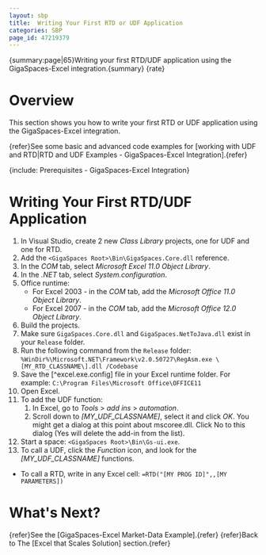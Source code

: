 ```yaml
---
layout: sbp
title:  Writing Your First RTD or UDF Application
categories: SBP
page_id: 47219379
---
```


{summary:page|65}Writing your first RTD/UDF application using the GigaSpaces-Excel integration.{summary}
{rate}

# Overview

This section shows you how to write your first RTD or UDF application using the GigaSpaces-Excel integration.

{refer}See some basic and advanced code examples for [working with UDF and RTD|RTD and UDF Examples - GigaSpaces-Excel Integration].{refer}

{include: Prerequisites - GigaSpaces-Excel Integration}

# Writing Your First RTD/UDF Application

1. In Visual Studio, create 2 new *Class Library* projects, one for UDF and one for RTD.
2. Add the `<GigaSpaces Root>\Bin\GigaSpaces.Core.dll` reference.
3. In the *COM* tab, select *Microsoft Excel 11.0 Object Library*.
4. In the *.NET* tab, select *System.configuration*.
5. Office runtime:
    - For Excel 2003 - in the *COM* tab, add the *Microsoft Office 11.0 Object Library*.
    - For Excel 2007 - in the *COM* tab, add the *Microsoft Office 12.0 Object Library*.
6. Build the projects.
7. Make sure `GigaSpaces.Core.dll` and `GigaSpaces.NetToJava.dll` exist in your `Release` folder.
8. Run the following command from the `Release` folder:
    `%WinDir%\Microsoft.NET\Framework\v2.0.50727\RegAsm.exe \[MY_RTD_CLASSNAME\].dll /Codebase`
9. Save the [^excel.exe.config] file in your Excel runtime folder. For example: `C:\Program Files\Microsoft Office\OFFICE11`
10. Open Excel.
11. To add the UDF function:
    1. In Excel, go to *Tools* > *add ins* > *automation*.
    2. Scroll down to *\[MY_UDF_CLASSNAME\]*, select it and click *OK*. You might get a dialog at this point about mscoree.dll. Click No to this dialog (Yes will delete the add-in from the list).
12. Start a space: `<GigaSpaces Root>\Bin\Gs-ui.exe`.
13. To call a UDF, click the *Function* icon, and look for the *\[MY_UDF_CLASSNAME\]* functions.
- To call a RTD, write in any Excel cell:
    `=RTD("[MY PROG ID]",,[MY PARAMETERS])`

# What's Next?

{refer}See the [GigaSpaces-Excel Market-Data Example].{refer}
{refer}Back to The [Excel that Scales Solution] section.{refer}